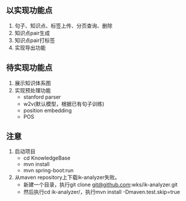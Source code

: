 ## 以实现功能点
1. 句子、知识点、标签上传、分页查询、删除
2. 知识点pair生成
3. 知识点pair打标签
4. 实现导出功能

## 待实现功能点
1. 展示知识体系图
2. 实现预处理功能
    + stanford parser
    + w2v(默认模型，根据已有句子训练)
    + position embedding
    + POS


## 注意
1. 启动项目
    + cd KnowledgeBase
    + mvn install
    + mvn spring-boot:run
2. 从maven repository上下载ik-analyzer失败。
    + 新建一个目录，执行git clone git@github.com:wks/ik-analyzer.git
    + 然后执行cd ik-analyzer/，执行mvn install -Dmaven.test.skip=true
